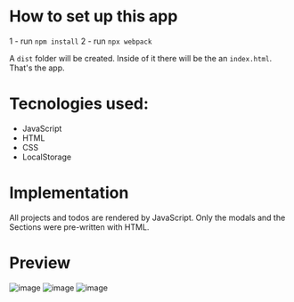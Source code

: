 # How to set up this app
1 - run `npm install`
2 - run `npx webpack`

A `dist` folder will be created. Inside of it there will be the an `index.html`. That's the app.

# Tecnologies used:
- JavaScript
- HTML
- CSS
- LocalStorage

# Implementation
All projects and todos are rendered by JavaScript. Only the modals and the Sections were pre-written with HTML.

# Preview
![image](https://github.com/user-attachments/assets/b80c937e-3f30-422b-8f50-f3069877e1db)
![image](https://github.com/user-attachments/assets/86c870c4-16b3-4d1f-bed2-0075a11f2ffc)
![image](https://github.com/user-attachments/assets/4ca066c6-1a76-456c-a396-25c96310b39d)

